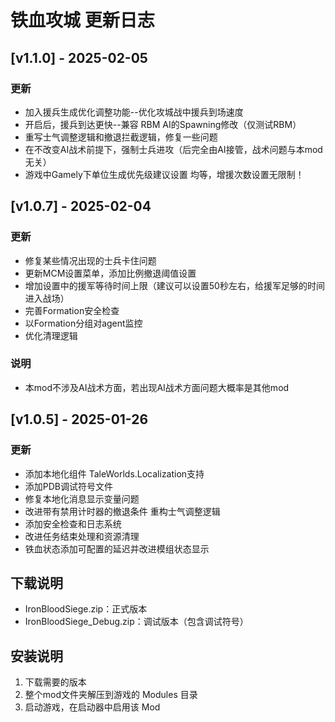 # 铁血攻城 更新日志

## [v1.1.0] - 2025-02-05
### 更新
- 加入援兵生成优化调整功能--优化攻城战中援兵到场速度
- 开启后，援兵到达更快--兼容 RBM AI的Spawning修改（仅测试RBM）
- 重写士气调整逻辑和撤退拦截逻辑，修复一些问题
- 在不改变AI战术前提下，强制士兵进攻（后完全由AI接管，战术问题与本mod无关）
- 游戏中Gamely下单位生成优先级建议设置 均等，增援次数设置无限制！

## [v1.0.7] - 2025-02-04
### 更新
- 修复某些情况出现的士兵卡住问题
- 更新MCM设置菜单，添加比例撤退阈值设置
- 增加设置中的援军等待时间上限（建议可以设置50秒左右，给援军足够的时间进入战场）
- 完善Formation安全检查
- 以Formation分组对agent监控
- 优化清理逻辑

### 说明
- 本mod不涉及AI战术方面，若出现AI战术方面问题大概率是其他mod

## [v1.0.5] - 2025-01-26

### 更新
- 添加本地化组件 TaleWorlds.Localization支持
- 添加PDB调试符号文件
- 修复本地化消息显示变量问题
- 改进带有禁用计时器的撤退条件 重构士气调整逻辑
- 添加安全检查和日志系统
- 改进任务结束处理和资源清理
- 铁血状态添加可配置的延迟并改进模组状态显示


## 下载说明
- IronBloodSiege.zip：正式版本
- IronBloodSiege_Debug.zip：调试版本（包含调试符号）

## 安装说明
1. 下载需要的版本
2. 整个mod文件夹解压到游戏的 Modules 目录
3. 启动游戏，在启动器中启用该 Mod 